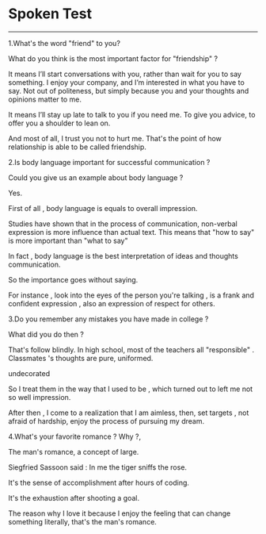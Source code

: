 # Spoken Test

------

1.What's the word "friend" to you?

 What do you think is the most important factor for "friendship" ?

It means I’ll start conversations with you, rather than wait for you to say something. I enjoy your company, and I’m interested in what you have to say. Not out of politeness, but simply because you and your thoughts and opinions matter to me.

It means I’ll stay up late to talk to you if you need me. To give you advice, to offer you a shoulder to lean on.

And most of all, I trust you not to hurt me. That's the point of how relationship is able to be called friendship.

2.Is body language important for successful communication ?

 Could you give us an example about body language ?

Yes.

First of all , body language is equals to overall impression.

Studies have shown that in the process of communication, non-verbal expression is more influence than actual text. This means that "how to say" is more important than "what to say"

In fact , body language is the best interpretation of ideas and thoughts communication.

So the importance goes without saying.

For instance , look into the eyes of the person you're talking , is a frank and confident expression , also an expression of respect for others.

3.Do you remember any mistakes you have made in college ?

What did you do then ?

That's follow blindly. In high school, most of the teachers all "responsible" . Classmates 's thoughts are pure, uniformed.

undecorated

So I treat them in the way that I used to be , which turned out to left me not so well impression.

After then , I come to a realization that I am aimless, then, set targets , not afraid of hardship, enjoy the process of pursuing my dream.



4.What's your favorite romance ? Why ?,

The man's romance, a concept of large.

Siegfried Sassoon said : In me the tiger sniffs the rose.

It's the sense of accomplishment after hours of coding.

It's the exhaustion after shooting a goal.

The reason why I love it because I enjoy the feeling that can change something literally, that's the man's romance.